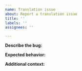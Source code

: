 ```yaml
---
name: Translation issue
about: Report a translation issue
title: ''
labels: ''
assignees: ''

---
```


<!-- Before filing a report please check the following: -->
<!-- * There's no existing/similar report. -->
<!-- * This report is about the LoongArch documentation, English language. -->
<!-- * This report is about the books as found on the [website](https://loongson.github.io/LoongArch-Documentation). -->
<!-- * If this report is about the books as found on the [release page](https://github.com/loongson/LoongArch-Documentation/releases), please cross-check that it is still present in this repo. -->

**Describe the bug:**
<!-- A clear and concise description of what the bug is. -->
<!-- 1. Path to the file with the translation problem. -->
<!-- 2.Describe the translation problem. -->

**Expected behavior:**
<!-- A clear and concise description of what you expected to happen. -->

**Additional context:**
<!-- Add any other context about the problem here. -->
<!-- You can also put references to similar reports here. -->
